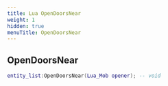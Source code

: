 ```yaml
---
title: Lua OpenDoorsNear
weight: 1
hidden: true
menuTitle: OpenDoorsNear
---
```

## OpenDoorsNear
```lua
entity_list:OpenDoorsNear(Lua_Mob opener); -- void
```